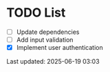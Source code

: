 # TODO List

- [ ] Update dependencies
- [ ] Add input validation
- [x] Implement user authentication

Last updated: 2025-06-19 03:03
